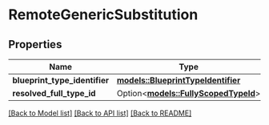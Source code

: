 # RemoteGenericSubstitution

## Properties

Name | Type | Description | Notes
------------ | ------------- | ------------- | -------------
**blueprint_type_identifier** | [**models::BlueprintTypeIdentifier**](BlueprintTypeIdentifier.md) |  | 
**resolved_full_type_id** | Option<[**models::FullyScopedTypeId**](FullyScopedTypeId.md)> |  | [optional]

[[Back to Model list]](../README.md#documentation-for-models) [[Back to API list]](../README.md#documentation-for-api-endpoints) [[Back to README]](../README.md)


